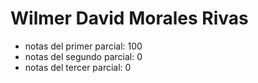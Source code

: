 # Wilmer David Morales Rivas

- notas del primer parcial: 100
- notas del segundo parcial: 0
- notas del tercer parcial: 0